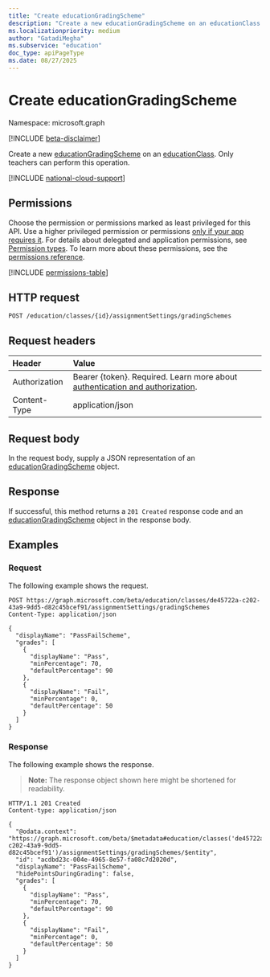 ```yaml
---
title: "Create educationGradingScheme"
description: "Create a new educationGradingScheme on an educationClass."
ms.localizationpriority: medium
author: "GatadiMegha"
ms.subservice: "education"
doc_type: apiPageType
ms.date: 08/27/2025
---
```


# Create educationGradingScheme

Namespace: microsoft.graph

[!INCLUDE [beta-disclaimer](../../includes/beta-disclaimer.md)]

Create a new [educationGradingScheme](../resources/educationgradingscheme.md) on an [educationClass](../resources/educationclass.md). Only teachers can perform this operation.

[!INCLUDE [national-cloud-support](../../includes/global-only.md)]

## Permissions

Choose the permission or permissions marked as least privileged for this API. Use a higher privileged permission or permissions [only if your app requires it](/graph/permissions-overview#best-practices-for-using-microsoft-graph-permissions). For details about delegated and application permissions, see [Permission types](/graph/permissions-overview#permission-types). To learn more about these permissions, see the [permissions reference](/graph/permissions-reference).

<!-- { "blockType": "permissions", "name": "educationassignmentsettings_post_gradingschemes" } -->
[!INCLUDE [permissions-table](../includes/permissions/educationassignmentsettings-post-gradingschemes-permissions.md)]

## HTTP request
<!-- { "blockType": "ignored" } -->
```http
POST /education/classes/{id}/assignmentSettings/gradingSchemes
```

## Request headers

| Header       | Value |
|:---------------|:--------|
|Authorization|Bearer {token}. Required. Learn more about [authentication and authorization](/graph/auth/auth-concepts).|
| Content-Type  | application/json  |

## Request body

In the request body, supply a JSON representation of an [educationGradingScheme](../resources/educationgradingscheme.md) object.

## Response

If successful, this method returns a `201 Created` response code and an [educationGradingScheme](../resources/educationgradingscheme.md) object in the response body.

## Examples

### Request

The following example shows the request.

<!-- {
  "blockType": "request",
  "name": "create_educationgradingscheme"
}-->
```http
POST https://graph.microsoft.com/beta/education/classes/de45722a-c202-43a9-9dd5-d82c45bcef91/assignmentSettings/gradingSchemes
Content-Type: application/json
 
{
  "displayName": "PassFailScheme",
  "grades": [
    {
      "displayName": "Pass",
      "minPercentage": 70,
      "defaultPercentage": 90
    },
    {
      "displayName": "Fail",
      "minPercentage": 0,
      "defaultPercentage": 50
    }
  ]
}
```

### Response

The following example shows the response.

>**Note:** The response object shown here might be shortened for readability.

<!-- {
  "blockType": "response",
  "truncated": true,
  "@odata.type": "microsoft.graph.educationGradingScheme"
} -->
```http
HTTP/1.1 201 Created
Content-type: application/json

{
  "@odata.context": "https://graph.microsoft.com/beta/$metadata#education/classes('de45722a-c202-43a9-9dd5-d82c45bcef91')/assignmentSettings/gradingSchemes/$entity",
  "id": "acdbd23c-004e-4965-8e57-fa08c7d2020d",
  "displayName": "PassFailScheme",
  "hidePointsDuringGrading": false,
  "grades": [
    {
      "displayName": "Pass",
      "minPercentage": 70,
      "defaultPercentage": 90
    },
    {
      "displayName": "Fail",
      "minPercentage": 0,
      "defaultPercentage": 50
    }
  ]
}
```
